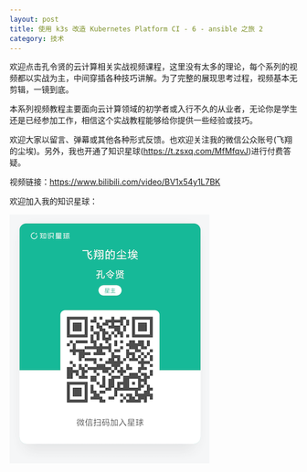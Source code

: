 ```yaml
---
layout: post
title: 使用 k3s 改造 Kubernetes Platform CI - 6 - ansible 之旅 2
category: 技术
---
```


欢迎点击孔令贤的云计算相关实战视频课程，这里没有太多的理论，每个系列的视频都以实战为主，中间穿插各种技巧讲解。为了完整的展现思考过程，视频基本无剪辑，一镜到底。

本系列视频教程主要面向云计算领域的初学者或入行不久的从业者，无论你是学生还是已经参加工作，相信这个实战教程能够给你提供一些经验或技巧。

欢迎大家以留言、弹幕或其他各种形式反馈。也欢迎关注我的微信公众账号(飞翔的尘埃)。另外，我也开通了知识星球(https://t.zsxq.com/MfMfqvJ)进行付费答疑。

视频链接：https://www.bilibili.com/video/BV1x54y1L7BK

欢迎加入我的知识星球：

![](/images/2021-05-13-zhishixingqiu/1.png)
